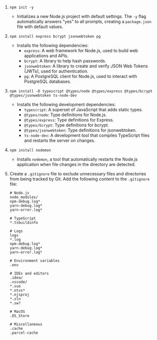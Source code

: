 1. `npm init -y`
   - Initializes a new Node.js project with default settings. The `-y` flag automatically answers "yes" to all prompts, creating a `package.json` file with default values.

2. `npm install express bcrypt jsonwebtoken pg`
   - Installs the following dependencies:
     - `express`: A web framework for Node.js, used to build web applications and APIs.
     - `bcrypt`: A library to help hash passwords.
     - `jsonwebtoken`: A library to create and verify JSON Web Tokens (JWTs), used for authentication.
     - `pg`: A PostgreSQL client for Node.js, used to interact with PostgreSQL databases.

3. `npm install -D typescript @types/node @types/express @types/bcrypt @types/jsonwebtoken ts-node-dev`
   - Installs the following development dependencies:
     - `typescript`: A superset of JavaScript that adds static types.
     - `@types/node`: Type definitions for Node.js.
     - `@types/express`: Type definitions for Express.
     - `@types/bcrypt`: Type definitions for bcrypt.
     - `@types/jsonwebtoken`: Type definitions for jsonwebtoken.
     - `ts-node-dev`: A development tool that compiles TypeScript files and restarts the server on changes.

4. `npm install nodemon`
   - Installs `nodemon`, a tool that automatically restarts the Node.js application when file changes in the directory are detected.

5. Create a `.gitignore` file to exclude unnecessary files and directories from being tracked by Git. Add the following content to the `.gitignore` file:

    ```
    # Node.js
    node_modules/
    npm-debug.log*
    yarn-debug.log*
    yarn-error.log*

    # TypeScript
    *.tsbuildinfo

    # Logs
    logs
    *.log
    npm-debug.log*
    yarn-debug.log*
    yarn-error.log*

    # Environment variables
    .env

    # IDEs and editors
    .idea/
    .vscode/
    *.suo
    *.ntvs*
    *.njsproj
    *.sln
    *.sw?

    # MacOS
    .DS_Store

    # Miscellaneous
    .cache
    .parcel-cache
    ```






































